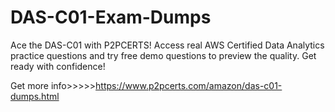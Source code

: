 # DAS-C01-Exam-Dumps
Ace the DAS-C01 with P2PCERTS! Access real AWS Certified Data Analytics practice questions and try free demo questions to preview the quality. Get ready with confidence!

Get more info>>>>>https://www.p2pcerts.com/amazon/das-c01-dumps.html
